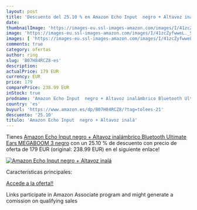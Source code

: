 ```yaml
---
layout: post
title: 'Descuento del 25.10 % en Amazon Echo Input  negro + Altavoz inalá'
date: 
thumbnailImage: 'https://images-eu.ssl-images-amazon.com/images/I/41zcZyfwweL._SL200_.jpg'
image: 'https://images-eu.ssl-images-amazon.com/images/I/41zcZyfwweL._SL200_.jpg'
images: [ 'https://images-eu.ssl-images-amazon.com/images/I/41zcZyfwweL._SL200_.jpg' ]
comments: true
category: ofertas
author: ring
slug: 'B07H84RCZ8-es'
description:
actualPrice: 179 EUR
currency: EUR
price: 179
comparePrice: 238.99 EUR
inStock: true
prodname: 'Amazon Echo Input  negro + Altavoz inalámbrico Bluetooth Ultimate Ears MEGABOOM 3  negro'
country: 'es'
buyurl: 'https://www.amazon.es/dp/B07H84RCZ8/?tag=tolees-21'
descuento: '25.10'
titulo: 'Amazon Echo Input  negro + Altavoz inalá'
---
```


Tienes [Amazon Echo Input  negro + Altavoz inalámbrico Bluetooth Ultimate Ears MEGABOOM 3  negro](https://www.amazon.es/dp/B07H84RCZ8/?tag=tolees-21) con un 25.10 % de descuento con precio de oferta de 179 EUR (original: 238.99 EUR) en el siguiente enlace!

[![Amazon Echo Input  negro + Altavoz inalá](https://images-eu.ssl-images-amazon.com/images/I/41zcZyfwweL._SL200_.jpg)](https://www.amazon.es/dp/B07H84RCZ8/?tag=tolees-21)

Características principales:


[Accede a la oferta!!](https://www.amazon.es/dp/B07H84RCZ8/?tag=tolees-21)

Links participate in Amazon Associate program and might generate a comission on qualifying sales


